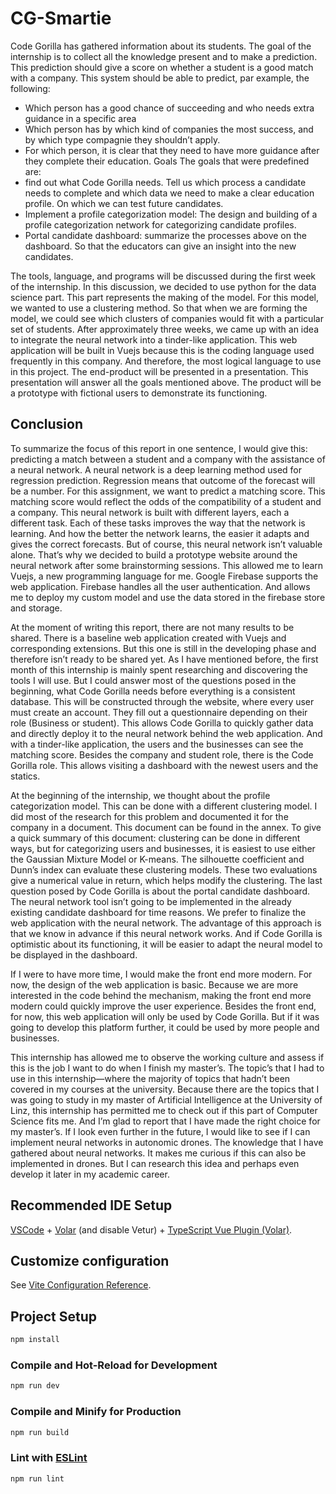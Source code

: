 # CG-Smartie

Code Gorilla has gathered information about its students. The goal of the internship is to collect all the 
knowledge present and to make a prediction. This prediction should give a score on whether a student is a 
good match with a company. This system should be able to predict, par example, the following:
- Which person has a good chance of succeeding and who needs extra guidance in a specific area
- Which person has by which kind of companies the most success, and by which type compagnie they 
shouldn’t apply. 
- For which person, it is clear that they need to have more guidance after they complete their
education.
Goals 
The goals that were predefined are: 
- find out what Code Gorilla needs. Tell us which process a candidate needs to complete and which 
data we need to make a clear education profile. On which we can test future candidates. 
- Implement a profile categorization model: The design and building of a profile categorization 
network for categorizing candidate profiles.
- Portal candidate dashboard: summarize the processes above on the dashboard. So that the 
educators can give an insight into the new candidates. 


The tools, language, and programs will be discussed during the first week of the internship. 
In this discussion, we decided to use python for the data science part. This part represents the making of the 
model. For this model, we wanted to use a clustering method. So that when we are forming the model, we 
could see which clusters of companies would fit with a particular set of students.
After approximately three weeks, we came up with an idea to integrate the neural network into a tinder-like
application. This web application will be built in Vuejs because this is the coding language used frequently in 
this company. And therefore, the most logical language to use in this project. The end-product will be 
presented in a presentation. This presentation will answer all the goals mentioned above. The product will 
be a prototype with fictional users to demonstrate its functioning. 

## Conclusion 
To summarize the focus of this report in one sentence, I would give this: predicting a match between a 
student and a company with the assistance of a neural network. A neural network is a deep learning method 
used for regression prediction. Regression means that outcome of the forecast will be a number. For this 
assignment, we want to predict a matching score. This matching score would reflect the odds of the 
compatibility of a student and a company. This neural network is built with different layers, each a different 
task. Each of these tasks improves the way that the network is learning. And how the better the network 
learns, the easier it adapts and gives the correct forecasts. But of course, this neural network isn’t valuable
alone. That’s why we decided to build a prototype website around the neural network after some 
brainstorming sessions. This allowed me to learn Vuejs, a new programming language for me. Google 
Firebase supports the web application. Firebase handles all the user authentication. And allows me to deploy
my custom model and use the data stored in the firebase store and storage. 

At the moment of writing this report, there are not many results to be shared. There is a baseline web
application created with Vuejs and corresponding extensions. But this one is still in the developing phase and 
therefore isn’t ready to be shared yet. As I have mentioned before, the first month of this internship is mainly
spent researching and discovering the tools I will use. But I could answer most of the questions posed in the 
beginning, what Code Gorilla needs before everything is a consistent database. This will be constructed 
through the website, where every user must create an account. They fill out a questionnaire depending on 
their role (Business or student). This allows Code Gorilla to quickly gather data and directly deploy it to the 
neural network behind the web application. And with a tinder-like application, the users and the businesses 
can see the matching score. Besides the company and student role, there is the Code Gorilla role. This allows 
visiting a dashboard with the newest users and the statics. 

At the beginning of the internship, we thought about the profile categorization model. This can be done with 
a different clustering model. I did most of the research for this problem and documented it for the company 
in a document. This document can be found in the annex. To give a quick summary of this document: 
clustering can be done in different ways, but for categorizing users and businesses, it is easiest to use either
the Gaussian Mixture Model or K-means. The silhouette coefficient and Dunn’s index can evaluate these 
clustering models. These two evaluations give a numerical value in return, which helps modify the clustering. 
The last question posed by Code Gorilla is about the portal candidate dashboard. The neural network tool 
isn’t going to be implemented in the already existing candidate dashboard for time reasons. We prefer to 
finalize the web application with the neural network. The advantage of this approach is that we know in 
advance if this neural network works. And if Code Gorilla is optimistic about its functioning, it will be easier 
to adapt the neural model to be displayed in the dashboard. 

If I were to have more time, I would make the front end more modern. For now, the design of the web 
application is basic. Because we are more interested in the code behind the mechanism, making the front 
end more modern could quickly improve the user experience. Besides the front end, for now, this web 
application will only be used by Code Gorilla. But if it was going to develop this platform further, it could be 
used by more people and businesses. 

This internship has allowed me to observe the working culture and assess if this is the job I want to do when 
I finish my master’s. The topic’s that I had to use in this internship—where the majority of topics that hadn’t 
been covered in my courses at the university. Because there are the topics that I was going to study in my 
master of Artificial Intelligence at the University of Linz, this internship has permitted me to check out if this 
part of Computer Science fits me. And I’m glad to report that I have made the right choice for my master’s.
If I look even further in the future, I would like to see if I can implement neural networks in autonomic drones. 
The knowledge that I have gathered about neural networks. It makes me curious if this can also be 
implemented in drones. But I can research this idea and perhaps even develop it later in my academic career.

## Recommended IDE Setup

[VSCode](https://code.visualstudio.com/) + [Volar](https://marketplace.visualstudio.com/items?itemName=johnsoncodehk.volar) (and disable Vetur) + [TypeScript Vue Plugin (Volar)](https://marketplace.visualstudio.com/items?itemName=johnsoncodehk.vscode-typescript-vue-plugin).

## Customize configuration

See [Vite Configuration Reference](https://vitejs.dev/config/).

## Project Setup

```sh
npm install
```

### Compile and Hot-Reload for Development

```sh
npm run dev
```

### Compile and Minify for Production

```sh
npm run build
```

### Lint with [ESLint](https://eslint.org/)

```sh
npm run lint
```
